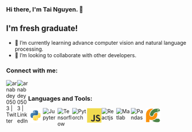 
### Hi there, I'm Tai Nguyen. 👋

## I'm  fresh graduate!
- 🌱 I’m currently learning advance computer vision and natural language processing.
- 👯 I’m looking to collaborate with other developers.


### Connect with me:

[<img align="left" alt="arnabdey0503 | Twitter" width="30px" src="https://cdn.jsdelivr.net/npm/simple-icons@v3/icons/twitter.svg" />][twitter]
[<img align="left" alt="arnabdey0503 | LinkedIn" width="30px" src="https://cdn.jsdelivr.net/npm/simple-icons@v3/icons/linkedin.svg" />][linkedin]

<br />

### Languages and Tools:

<img align="left" alt="Python" width="40px" src="https://raw.githubusercontent.com/github/explore/80688e429a7d4ef2fca1e82350fe8e3517d3494d/topics/python/python.png"/>
<img align="left" alt="Jupyter" width="40px" src="https://upload.wikimedia.org/wikipedia/commons/thumb/3/38/Jupyter_logo.svg/883px-Jupyter_logo.svg.png"/>
<img align="left" alt="Tensorflow" width="40px" src="https://upload.wikimedia.org/wikipedia/commons/thumb/2/2d/Tensorflow_logo.svg/1200px-Tensorflow_logo.svg.png"/>
<img align="left" alt="Pytorch" width="40px" src="https://pytorch.org/assets/images/pytorch-logo.png"/>
<img align="left" alt="JavaScript" width="40px"src="https://github.com/devicons/devicon/blob/master/icons/javascript/javascript-original.svg"/>
<img align="left" alt="Reactjs" width="40px" src="https://camo.githubusercontent.com/a848459f2062d2b2f01556baebb9638972df6006/68747470733a2f2f692e706f7374696d672e63632f396659797470334c2f312d796b352d4435632d5142336a64372d45692d507a722d44722d4435772e706e67"/>
<img align="left" alt="Matlab" width="40px" src="https://upload.wikimedia.org/wikipedia/commons/thumb/2/21/Matlab_Logo.png/667px-Matlab_Logo.png"/>
<img align="left" alt="Pandas" width="40px" src="https://upload.wikimedia.org/wikipedia/commons/thumb/e/ed/Pandas_logo.svg/1200px-Pandas_logo.svg.png"/>
<img align="left" alt="PyCharm" width="40px" src="https://github.com/devicons/devicon/blob/master/icons/pycharm/pycharm-original.svg"/>


<br />
<br />


[twitter]: https://twitter.com/taindp98
[linkedin]: https://www.linkedin.com/in/tai-nguyen1011/
